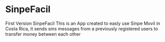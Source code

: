 # SinpeFacil
First Version SinpeFacil
This is an App created to easly use Sinpe Movil in Costa Rica, 
it sends sms messages from a previously registered users to transfer money between each other
